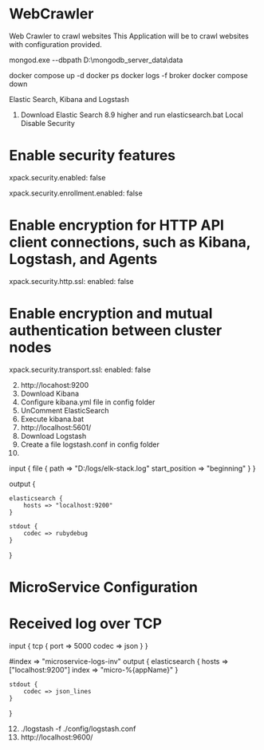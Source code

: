# WebCrawler
Web Crawler to crawl websites
This Application will be to crawl websites with configuration provided.

mongod.exe --dbpath D:\mongodb_server_data\data

docker compose up -d
docker ps
docker logs -f broker
docker compose down


Elastic Search, Kibana and Logstash

1. Download Elastic Search 8.9 higher and run elasticsearch.bat
Local Disable Security
# Enable security features
xpack.security.enabled: false

xpack.security.enrollment.enabled: false

# Enable encryption for HTTP API client connections, such as Kibana, Logstash, and Agents
xpack.security.http.ssl:
enabled: false

# Enable encryption and mutual authentication between cluster nodes
xpack.security.transport.ssl:
enabled: false

2. http://locahost:9200
3. Download Kibana
4. Configure kibana.yml file in config folder
5. UnComment ElasticSearch
6. Execute kibana.bat
7. http://localhost:5601/
8. Download Logstash
9. Create a file logstash.conf in config folder
10. 
input {
file {
path => "D:/logs/elk-stack.log"
start_position => "beginning"
}
}

output {

	elasticsearch {
		hosts => "localhost:9200"
	}
	
	stdout {
		codec => rubydebug
	}
}

# MicroService Configuration
# Received log over TCP
input {
tcp {
port => 5000
codec => json
}
}

#index => "microservice-logs-inv"
output {
elasticsearch {
hosts => ["localhost:9200"]
index => "micro-%{appName}"
}

	stdout {
		codec => json_lines
	}
}

12. ./logstash -f ./config/logstash.conf
13. http://localhost:9600/






